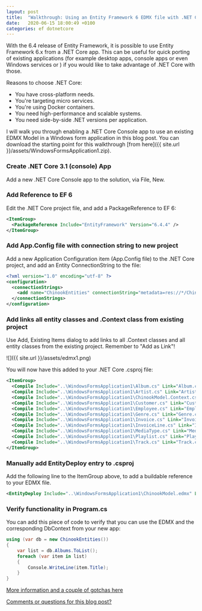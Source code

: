 ```yaml
---
layout: post
title:  "Walkthrough: Using an Entity Framework 6 EDMX file with .NET Core"
date:   2020-06-15 18:00:49 +0100
categories: ef dotnetcore
---
```

With the 6.4 release of Entity Framework, it is possible to use Entity Framework 6.x from a .NET Core app. This can be useful for quick porting of existing applications (for example desktop apps, console apps or even Windows services or ) if you would like to take advantage of .NET Core with those. 

Reasons to choose .NET Core:

* You have cross-platform needs.
* You're targeting micro services.
* You're using Docker containers.
* You need high-performance and scalable systems.
* You need side-by-side .NET versions per application.

I will walk you through enabling a .NET Core Console app to use an existing EDMX Model in a Windows form application in this blog post. You can download the starting point for this walkthrough [from here]({{ site.url }}/assets/WindowsFormsApplication1.zip).


### Create .NET Core 3.1 (console) App

Add a new .NET Core Console app to the solution, via File, New.

### Add Reference to EF 6

Edit the .NET Core project file, and add a PackageReference to EF 6:

```xml
<ItemGroup>
  <PackageReference Include="EntityFramework" Version="6.4.4" />
</ItemGroup>
```

### Add App.Config file with connection string to new project

Add a new Application Configuration item (App.Config file) to the .NET Core project, and add an Entity ConnectionString to the file:

```xml
<?xml version="1.0" encoding="utf-8" ?>
<configuration>
  <connectionStrings>
    <add name="ChinookEntities" connectionString="metadata=res://*/ChinookModel.csdl|res://*/ChinookModel.ssdl|res://*/ChinookModel.msl;provider=System.Data.SqlClient;provider connection string=&quot;data source=.\SQLEXPRESS;initial catalog=Chinook;integrated security=True;MultipleActiveResultSets=True;App=EntityFramework&quot;" providerName="System.Data.EntityClient" />
  </connectionStrings>
</configuration>
```

### Add links all entity classes and .Context class from existing project

Use Add, Existing Items dialog to add links to all .Context classes and all entity classes from the existing project. Remember to "Add as Link"!

![]({{ site.url }}/assets/edmx1.png)

You will now have this added to your .NET Core .csproj file:

  ```xml
<ItemGroup>
    <Compile Include="..\WindowsFormsApplication1\Album.cs" Link="Album.cs" />
    <Compile Include="..\WindowsFormsApplication1\Artist.cs" Link="Artist.cs" />
    <Compile Include="..\WindowsFormsApplication1\ChinookModel.Context.cs" Link="ChinookModel.Context.cs" />
    <Compile Include="..\WindowsFormsApplication1\Customer.cs" Link="Customer.cs" />
    <Compile Include="..\WindowsFormsApplication1\Employee.cs" Link="Employee.cs" />
    <Compile Include="..\WindowsFormsApplication1\Genre.cs" Link="Genre.cs" />
    <Compile Include="..\WindowsFormsApplication1\Invoice.cs" Link="Invoice.cs" />
    <Compile Include="..\WindowsFormsApplication1\InvoiceLine.cs" Link="InvoiceLine.cs" />
    <Compile Include="..\WindowsFormsApplication1\MediaType.cs" Link="MediaType.cs" />
    <Compile Include="..\WindowsFormsApplication1\Playlist.cs" Link="Playlist.cs" />
    <Compile Include="..\WindowsFormsApplication1\Track.cs" Link="Track.cs" />
  </ItemGroup>
```

### Manually add EntityDeploy entry to .csproj

Add the following line to  the ItemGroup above, to add a buildable reference to your EDMX file.

```xml
<EntityDeploy Include="..\WindowsFormsApplication1\ChinookModel.edmx" Link="ChinookModel.edmx" />
```

### Verify functionality in Program.cs

You can add this piece of code to verify that you can use the EDMX and the corresponding DbContext from your new app:

``` csharp
using (var db = new ChinookEntities())
{
    var list = db.Albums.ToList();
    foreach (var item in list)
    {
        Console.WriteLine(item.Title);
    }
}
```

[More information and a couple of gotchas here](https://docs.microsoft.com/en-us/ef/ef6/what-is-new/#ef-designer-support)

[Comments or questions for this blog post?](https://github.com/ErikEJ/erikej.github.io/issues/12)

